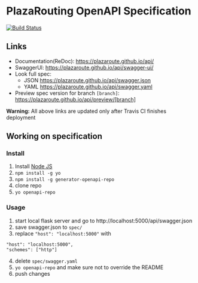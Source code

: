# PlazaRouting OpenAPI Specification
[![Build Status](https://travis-ci.org/PlazaRoute/api.svg?branch=master)](https://travis-ci.org/PlazaRoute/api)

## Links

- Documentation(ReDoc): https://plazaroute.github.io/api/
- SwaggerUI: https://plazaroute.github.io/api/swagger-ui/
- Look full spec:
    + JSON https://plazaroute.github.io/api/swagger.json
    + YAML https://plazaroute.github.io/api/swagger.yaml
- Preview spec version for branch `[branch]`: https://plazaroute.github.io/api/preview/[branch]

**Warning:** All above links are updated only after Travis CI finishes deployment

## Working on specification
### Install

1. Install [Node JS](https://nodejs.org/)
2. `npm install -g yo`
3. `npm install -g generator-openapi-repo`
4. clone repo
5. `yo openapi-repo`

### Usage

1. start local flask server and go to http://localhost:5000/api/swagger.json
2. save swagger.json to `spec/`
3. replace `"host": "localhost:5000"` with
```,
"host": "localhost:5000",
"schemes": ["http"]
```
4. delete `spec/swagger.yaml`
5. `yo openapi-repo` and make sure not to override the README
6. push changes
